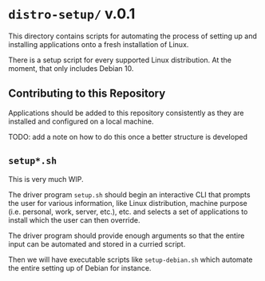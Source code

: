 # `distro-setup/` v.0.1
This directory contains scripts for automating the process of setting up and installing applications onto a fresh installation of Linux.

There is a setup script for every supported Linux distribution. At the moment, that only includes Debian 10. 

## Contributing to this Repository
Applications should be added to this repository consistently as they are installed and configured on a local machine.

TODO: add a note on how to do this once a better structure is developed

## `setup*.sh`

This is very much WIP.

The driver program `setup.sh` should begin an interactive CLI that prompts the user for various information, like Linux distribution, machine purpose (i.e. personal, work, server, etc.), etc. and selects a set of applications to install which the user can then override. 

The driver program should provide enough arguments so that the entire input can be automated and stored in a curried script.

Then we will have executable scripts like `setup-debian.sh` which automate the entire setting up of Debian for instance.
